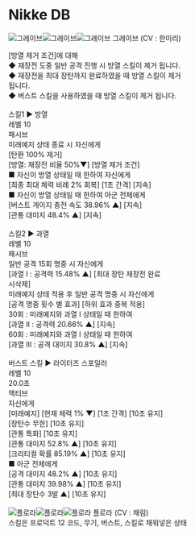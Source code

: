 # Nikke DB
![그레이브](image/GraveStand.png)![그레이브](image/GraveBlock.png)![그레이브](image/GraveFire.png)
그레이브 (CV : 한미리)

[방열 제거 조건]에 대해<br>
◆ 재장전 도중 일반 공격 진행 시 방열 스킬이 제거 됩니다.<br>
◆ 재장전을 최대 장탄까지 완료하였을 때 방열 스킬이 제거<br>
  됩니다.<br>
◆ 버스트 스킬을 사용하였을 때 방열 스킬이 제거 됩니다.<br>
<br>
스킬1 ▶ 방열<br>
레벨 10<br>
패시브<br>
미래예지 상태 종료 시 자신에게<br>
[탄환 100% 제거]<br>
[방열: 재장전 비율 50%▼] [방열 제거 조건]<br>
■ 자신이 방열 상태일 때 한하여 자신에게<br>
[최종 최대 체력 비례 2% 회복] [1초 간격] [지속]<br>
■ 자신이 방열 상태일 때 한하여 아군 전체에게<br>
[버스트 게이지 충전 속도 38.96% ▲] [지속]<br>
[관통 대미지 48.4% ▲] [지속]<br>
<br>
스킬2 ▶ 과열<br>
레벨 10<br>
패시브<br>
일반 공격 15회 명중 시 자신에게<br>
[과열 I : 공격력 15.48% ▲] [최대 장탄 재장전 완료<br>
시삭제]<br>
미래예지 상태 적용 후 일반 공격 명중 시 자신에게<br>
[공격 명중 횟수 별 효과] [하위 효과 중복 적용]<br>
30회 : 미래예지와 과열 I 상태일 때 한하여<br>
[과열 II : 공격력 20.66% ▲] [지속]<br>
60회 : 미래예지와 과열 I 상태일 때 한하여<br>
[과열 III : 공격 대미지 30.8% ▲] [지속]<br>
<br>
버스트 스킬 ▶ 라이터즈 스포일러<br>
레벨 10<br>
20.0초<br>
액티브<br>
자신에게<br>
[미래예지]
[현재 체력 1% ▼] [1초 간격] [10초 유지]<br>
[장탄수 무한] [10초 유지]<br>
[관통 특화] [10초 유지]<br>
[관통 대미지 52.8% ▲] [10초 유지]<br>
[크리티컬 확률 85.19% ▲] [10초 유지]<br>
■ 아군 전체에게<br>
[공격 대미지 48.2% ▲] [10초 유지]<br>
[관통 대미지 39.98% ▲] [10초 유지]<br>
[최대 장탄수 3발 ▲] [10초 유지]<br>
<br>
![플로라](image/FloraStand.png)![플로라](image/FloraBlock.png)![플로라](image/FloraFire.png)
플로라 (CV : 채림)<br>
스킬은 프로덕트 12 코드, 무기, 버스트, 스킬로 채워넣은 상태
<!--Nikke DB는 게임 "승리의 여신: 니케"와 관련된 다양한 정보를 제공합니다. 이 데이터베이스는 플레이어가 니케, 스킬, 스토리 대사, 아이템 정보 등을 모아 놓은 것입니다. -->